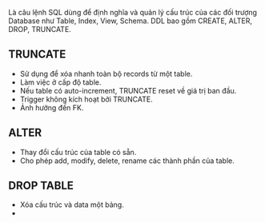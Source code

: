 Là câu lệnh SQL dùng để định nghĩa và quản lý cấu trúc của các đối trượng Database như Table, Index, View, Schema.
DDL bao gồm CREATE, ALTER, DROP, TRUNCATE.
## TRUNCATE

- Sử dụng để xóa nhanh toàn bộ records từ một table.
- Làm việc ở cấp độ table.
- Nếu table có auto-increment, TRUNCATE reset về giá trị ban đầu.
- Trigger không kích hoạt bởi TRUNCATE.
- Ảnh hưởng đến FK.

## ALTER

- Thay đổi cấu trúc của table có sẵn.
- Cho phép add, modify, delete, rename các thành phần của table.

## DROP TABLE

- Xóa cấu trúc và data một bảng.
- 
